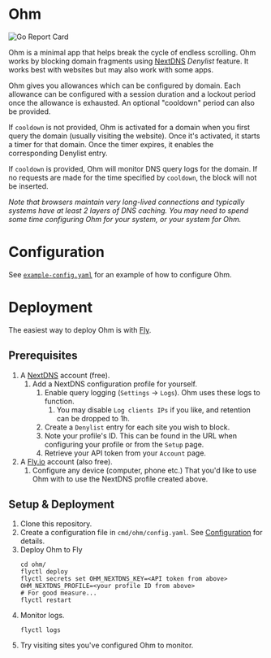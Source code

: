 # Ohm

![Go Report Card](https://goreportcard.com/badge/github.com/pnovotnak/ohm)

Ohm is a minimal app that helps break the cycle of endless scrolling. Ohm works by blocking domain fragments using 
[NextDNS](https://nextdns.com/) _Denylist_ feature. It works best with websites but may also work with some apps.

Ohm gives you allowances which can be configured by domain. Each allowance can be configured with a session duration 
and a lockout period once the allowance is exhausted. An optional "cooldown" period can also be provided.

If `cooldown` is not provided, Ohm is activated for a domain when you first query the domain (usually visiting the 
website). Once it's activated, it starts a timer for that domain. Once the timer expires, it enables the corresponding 
Denylist entry.

If `cooldown` is provided, Ohm will monitor DNS query logs for the domain. If no requests are made for the time specified 
by `cooldown`, the block will not be inserted.

_Note that browsers maintain very long-lived connections and typically systems have at least 2 layers of DNS caching. 
You may need to spend some time configuring Ohm for your system, or your system for Ohm._

# Configuration

See [`example-config.yaml`](example-config.yaml) for an example of how to configure Ohm.

# Deployment

The easiest way to deploy Ohm is with [Fly](https://fly.io/).

## Prerequisites

1. A [NextDNS](https://nextdns.com/) account (free).
   1. Add a NextDNS configuration profile for yourself.
      1. Enable query logging (`Settings` -> `Logs`). Ohm uses these logs to function.
         1. You may disable `Log clients IPs` if you like, and retention can be dropped to 1h.
      2. Create a `Denylist` entry for each site you wish to block.
      3. Note your profile's ID. This can be found in the URL when configuring your profile or from the `Setup` page.
      4. Retrieve your API token from your `Account` page.
2. A [Fly.io](https://fly.io/) account (also free).
   1. Configure any device (computer, phone etc.) That you'd like to use Ohm with to use the NextDNS profile created above.

## Setup & Deployment

1. Clone this repository.
2. Create a configuration file in `cmd/ohm/config.yaml`. See [Configuration](#configuration) for details.
3. Deploy Ohm to Fly
   ```shell
   cd ohm/
   flyctl deploy
   flyctl secrets set OHM_NEXTDNS_KEY=<API token from above> OHM_NEXTDNS_PROFILE=<your profile ID from above>
   # For good measure...
   flyctl restart
   ```
4. Monitor logs.
   ```shell
   flyctl logs
   ```
5. Try visiting sites you've configured Ohm to monitor.
